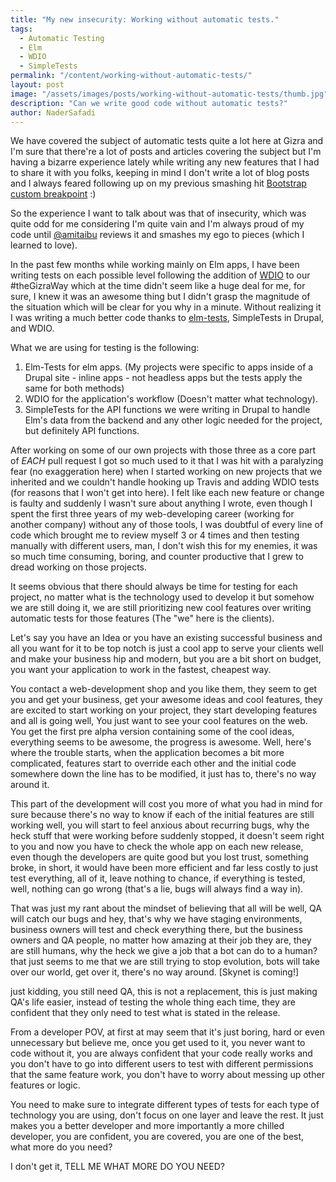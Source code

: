 ```yaml
---
title: "My new insecurity: Working without automatic tests."
tags:
  - Automatic Testing
  - Elm
  - WDIO
  - SimpleTests
permalink: "/content/working-without-automatic-tests/"
layout: post
image: "/assets/images/posts/working-without-automatic-tests/thumb.jpg"
description: "Can we write good code without automatic tests?"
author: NaderSafadi
---
```


We have covered the subject of automatic tests quite a lot here at Gizra and I'm sure that there're a lot of posts and articles covering the subject but I'm having a bizarre experience lately while writing any new features that I had to share it with you folks, keeping in mind I don't write a lot of blog posts and I always feared following up on my previous smashing hit [Bootstrap custom breakpoint](/content/custom-breakpoint-bootstrap-sass/) :)

So the experience I want to talk about was that of insecurity, which was quite odd for me considering I'm quite vain and I'm always proud of my code until [@amitaibu](https://github.com/amitaibu) reviews it and smashes my ego to pieces (which I learned to love).

In the past few months while working mainly on Elm apps, I have been writing tests on each possible level following the addition of [WDIO](/content/travis-wdio/) to our #theGizraWay which at the time didn't seem like a huge deal for me, for sure, I knew it was an awesome thing but I didn't grasp the magnitude of the situation which will be clear for you why in a minute. Without realizing it I was writing a much better code thanks to [elm-tests](https://github.com/elm-community/elm-test), SimpleTests in Drupal, and WDIO.

What we are using for testing is the following:
1. Elm-Tests for elm apps. (My projects were specific to apps inside of a Drupal site - inline apps - not headless apps but the tests apply the same for both methods)
2. WDIO for the application's workflow (Doesn't matter what technology).
3. SimpleTests for the API functions we were writing in Drupal to handle Elm's data from the backend and any other logic needed for the project, but definitely API functions.

After working on some of our own projects with those three as a core part of *EACH* pull request I got so much used to it that I was hit with a paralyzing fear (no exaggeration here) when I started working on new projects that we inherited and we couldn't handle hooking up Travis and adding WDIO tests (for reasons that I won't get into here). I felt like each new feature or change is faulty and suddenly I wasn't sure about anything I wrote, even though I spent the first three years of my web-developing career (working for another company) without any of those tools, I was doubtful of every line of code which brought me to review myself 3 or 4 times and then testing manually with different users, man, I don't wish this for my enemies, it was so much time consuming, boring, and counter productive that I grew to dread working on those projects.

It seems obvious that there should always be time for testing for each project, no matter what is the technology used to develop it but somehow we are still doing it, we are still prioritizing new cool features over writing automatic tests for those features (The "we" here is the clients).

Let's say you have an Idea or you have an existing successful business and all you want for it to be top notch is just a cool app to serve your clients well and make your business hip and modern, but you are a bit short on budget, you want your application to work in the fastest, cheapest way.

You contact a web-development shop and you like them, they seem to get you and get your business, get your awesome ideas and cool features, they are excited to start working on your project, they start developing features and all is going well, You just want to see your cool features on the web.
You get the first pre alpha version containing some of the cool ideas, everything seems to be awesome, the progress is awesome. Well, here's where the trouble starts, when the application becomes a bit more complicated, features start to override each other and the initial code somewhere down the line has to be modified, it just has to, there's no way around it.

This part of the development will cost you more of what you had in mind for sure because there's no way to know if each of the initial features are still working well, you will start to feel anxious about recurring bugs, why the heck stuff that were working before suddenly stopped, it doesn't seem right to you and now you have to check the whole app on each new release, even though the developers are quite good but you lost trust, something broke, in short, it would have been more efficient and far less costly to just test everything, all of it, leave nothing to chance, if everything is tested, well, nothing can go wrong (that's a lie, bugs will always find a way in).

That was just my rant about the mindset of believing that all will be well, QA will catch our bugs and hey, that's why we have staging environments, business owners will test and check everything there, but the business owners and QA people, no matter how amazing at their job they are, they are still humans, why the heck we give a job that a bot can do to a human? that just seems to me that we are still trying to stop evolution, bots will take over our world, get over it, there's no way around. [Skynet is coming!]

just kidding, you still need QA, this is not a replacement, this is just making QA's life easier, instead of testing the whole thing each time, they are confident that they only need to test what is stated in the release.

From a developer POV, at first at may seem that it's just boring, hard or even unnecessary but believe me, once you get used to it, you never want to code without it, you are always confident that your code really works and you don't have to go into different users to test with different permissions that the same feature work, you don't have to worry about messing up other features or logic.

You need to make sure to integrate different types of tests for each type of technology you are using, don't focus on one layer and leave the rest.
It just makes you a better developer and more importantly a more chilled developer, you are confident, you are covered, you are one of the best, what more do you need?

I don't get it, TELL ME WHAT MORE DO YOU NEED?
